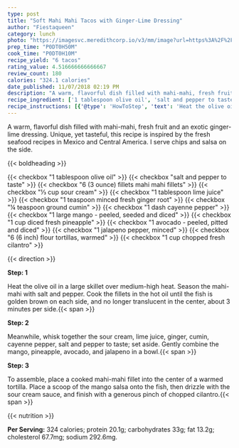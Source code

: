 ```yaml
---
type: post
title: "Soft Mahi Mahi Tacos with Ginger-Lime Dressing"
author: "Fiestaqueen"
category: lunch
photo: "https://imagesvc.meredithcorp.io/v3/mm/image?url=https%3A%2F%2Fimages.media-allrecipes.com%2Fuserphotos%2F7135892.jpg"
prep_time: "P0DT0H50M"
cook_time: "P0DT0H10M"
recipe_yield: "6 tacos"
rating_value: 4.516666666666667
review_count: 180
calories: "324.1 calories"
date_published: 11/07/2018 02:19 PM
description: "A warm, flavorful dish filled with mahi-mahi, fresh fruit and an exotic ginger-lime dressing. Unique, yet tasteful, this recipe is inspired by the fresh seafood recipes in Mexico and Central America. I serve chips and salsa on the side."
recipe_ingredient: ['1 tablespoon olive oil', 'salt and pepper to taste', '6 (3 ounce) fillets mahi mahi fillets', '⅓ cup sour cream', '1 tablespoon lime juice', '1 teaspoon minced fresh ginger root', '¼ teaspoon ground cumin', '1 dash cayenne pepper', '1 large mango - peeled, seeded and diced', '1 cup diced fresh pineapple', '1 avocado - peeled, pitted and diced', '1 jalapeno pepper, minced', '6 (6 inch) flour tortillas, warmed', '1 cup chopped fresh cilantro']
recipe_instructions: [{'@type': 'HowToStep', 'text': 'Heat the olive oil in a large skillet over medium-high heat. Season the mahi-mahi with salt and pepper. Cook the fillets in the hot oil until the fish is golden brown on each side, and no longer translucent in the center, about 3 minutes per side.\n'}, {'@type': 'HowToStep', 'text': 'Meanwhile, whisk together the sour cream, lime juice, ginger, cumin, cayenne pepper, salt and pepper to taste; set aside. Gently combine the mango, pineapple, avocado, and jalapeno in a bowl.\n'}, {'@type': 'HowToStep', 'text': 'To assemble, place a cooked mahi-mahi fillet into the center of a warmed tortilla. Place a scoop of the mango salsa onto the fish, then drizzle with the sour cream sauce, and finish with a generous pinch of chopped cilantro.\n'}]
---
```


A warm, flavorful dish filled with mahi-mahi, fresh fruit and an exotic ginger-lime dressing. Unique, yet tasteful, this recipe is inspired by the fresh seafood recipes in Mexico and Central America. I serve chips and salsa on the side. 

{{< boldheading >}}

{{< checkbox "1 tablespoon olive oil" >}}
{{< checkbox "salt and pepper to taste" >}}
{{< checkbox "6 (3 ounce) fillets mahi mahi fillets" >}}
{{< checkbox "⅓ cup sour cream" >}}
{{< checkbox "1 tablespoon lime juice" >}}
{{< checkbox "1 teaspoon minced fresh ginger root" >}}
{{< checkbox "¼ teaspoon ground cumin" >}}
{{< checkbox "1 dash cayenne pepper" >}}
{{< checkbox "1 large mango - peeled, seeded and diced" >}}
{{< checkbox "1 cup diced fresh pineapple" >}}
{{< checkbox "1  avocado - peeled, pitted and diced" >}}
{{< checkbox "1  jalapeno pepper, minced" >}}
{{< checkbox "6 (6 inch) flour tortillas, warmed" >}}
{{< checkbox "1 cup chopped fresh cilantro" >}}


{{< direction >}}

**Step: 1**

Heat the olive oil in a large skillet over medium-high heat. Season the mahi-mahi with salt and pepper. Cook the fillets in the hot oil until the fish is golden brown on each side, and no longer translucent in the center, about 3 minutes per side.{{< span >}}

**Step: 2**

Meanwhile, whisk together the sour cream, lime juice, ginger, cumin, cayenne pepper, salt and pepper to taste; set aside. Gently combine the mango, pineapple, avocado, and jalapeno in a bowl.{{< span >}}

**Step: 3**

To assemble, place a cooked mahi-mahi fillet into the center of a warmed tortilla. Place a scoop of the mango salsa onto the fish, then drizzle with the sour cream sauce, and finish with a generous pinch of chopped cilantro.{{< span >}}

{{< nutrition >}}

**Per Serving:** 324 calories; protein 20.1g; carbohydrates 33g; fat 13.2g; cholesterol 67.7mg; sodium 292.6mg.